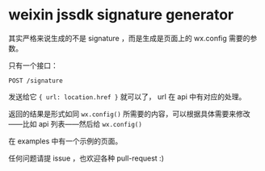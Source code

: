 # weixin jssdk signature generator

其实严格来说生成的不是 signature ，而是生成是页面上的 wx.config 需要的参数。

只有一个接口：

`POST /signature`

发送给它  `{ url: location.href }` 就可以了， url 在 api 中有对应的处理。

返回的结果是形式如同 `wx.config()` 所需要的内容，可以根据具体需要来修改——比如 api 列表——然后给 `wx.config()`


在 examples 中有一个示例的页面。

任何问题请提 issue ，也欢迎各种 pull-request :)
